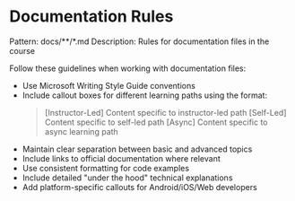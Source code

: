 # Documentation Rules
Pattern: docs/**/*.md
Description: Rules for documentation files in the course

Follow these guidelines when working with documentation files:
- Use Microsoft Writing Style Guide conventions
- Include callout boxes for different learning paths using the format:
  > [Instructor-Led] Content specific to instructor-led path
  > [Self-Led] Content specific to self-led path
  > [Async] Content specific to async learning path
- Maintain clear separation between basic and advanced topics
- Include links to official documentation where relevant
- Use consistent formatting for code examples
- Include detailed "under the hood" technical explanations
- Add platform-specific callouts for Android/iOS/Web developers 